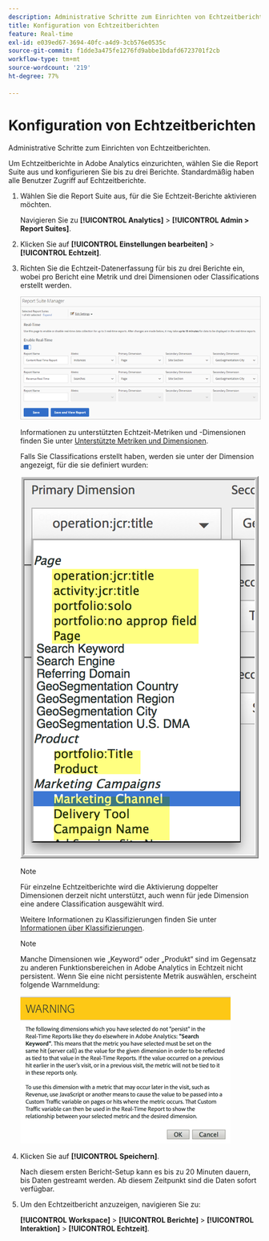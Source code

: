 ```yaml
---
description: Administrative Schritte zum Einrichten von Echtzeitberichten.
title: Konfiguration von Echtzeitberichten
feature: Real-time
exl-id: e039ed67-3694-40fc-a4d9-3cb576e0535c
source-git-commit: f1dde3a475fe1276fd9abbe1bdafd6723701f2cb
workflow-type: tm+mt
source-wordcount: '219'
ht-degree: 77%

---
```


# Konfiguration von Echtzeitberichten

Administrative Schritte zum Einrichten von Echtzeitberichten.

Um Echtzeitberichte in Adobe Analytics einzurichten, wählen Sie die Report Suite aus und konfigurieren Sie bis zu drei Berichte. Standardmäßig haben alle Benutzer Zugriff auf Echtzeitberichte.

1. Wählen Sie die Report Suite aus, für die Sie Echtzeit-Berichte aktivieren möchten.

   Navigieren Sie zu **[!UICONTROL Analytics]** > **[!UICONTROL Admin > Report Suites]**.

1. Klicken Sie auf **[!UICONTROL Einstellungen bearbeiten]** > **[!UICONTROL Echtzeit]**.

1. Richten Sie die Echtzeit-Datenerfassung für bis zu drei Berichte ein, wobei pro Bericht eine Metrik und drei Dimensionen oder Classifications erstellt werden.

   ![](/help/admin/admin/c-manage-report-suites/c-edit-report-suites/realtime/assets/real_time_admin.png)

   Informationen zu unterstützten Echtzeit-Metriken und -Dimensionen finden Sie unter [Unterstützte Metriken und Dimensionen](/help/admin/admin/c-manage-report-suites/c-edit-report-suites/realtime/realtime-metrics.md).

   Falls Sie Classifications erstellt haben, werden sie unter der Dimension angezeigt, für die sie definiert wurden:

   ![](/help/admin/admin/c-manage-report-suites/c-edit-report-suites/realtime/assets/classifications.png)

   >[!NOTE]
   >
   >Für einzelne Echtzeitberichte wird die Aktivierung doppelter Dimensionen derzeit nicht unterstützt, auch wenn für jede Dimension eine andere Classification ausgewählt wird.

   Weitere Informationen zu Klassifizierungen finden Sie unter [Informationen über Klassifizierungen](/help/components/classifications/c-classifications.md).

   >[!NOTE]
   >
   >Manche Dimensionen wie „Keyword“ oder „Produkt“ sind im Gegensatz zu anderen Funktionsbereichen in Adobe Analytics in Echtzeit nicht persistent. Wenn Sie eine nicht persistente Metrik auswählen, erscheint folgende Warnmeldung:

   ![](/help/admin/admin/c-manage-report-suites/c-edit-report-suites/realtime/assets/warning_dimensions.png)

1. Klicken Sie auf **[!UICONTROL Speichern]**.

   Nach diesem ersten Bericht-Setup kann es bis zu 20 Minuten dauern, bis Daten gestreamt werden. Ab diesem Zeitpunkt sind die Daten sofort verfügbar.

1. Um den Echtzeitbericht anzuzeigen, navigieren Sie zu:

   **[!UICONTROL Workspace]** > **[!UICONTROL Berichte]** > **[!UICONTROL Interaktion]** > **[!UICONTROL Echtzeit]**.

